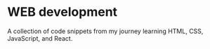 # WEB development

A collection of code snippets from my journey learning HTML, CSS, JavaScript, and React.
